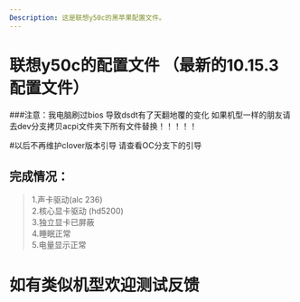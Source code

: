 ```yaml
---
Description: 这是联想y50c的黑苹果配置文件。
---
```

# 联想y50c的配置文件 （最新的10.15.3配置文件）
###注意：我电脑刷过bios 导致dsdt有了天翻地覆的变化 如果机型一样的朋友请去dev分支拷贝acpi文件夹下所有文件替换！！！！！

#以后不再维护clover版本引导 请查看OC分支下的引导 

## 完成情况：
>1.声卡驱动(alc 236)<br>
2.核心显卡驱动 (hd5200)<br>
3.独立显卡已屏蔽<br>
4.睡眠正常<br>
5.电量显示正常

# 如有类似机型欢迎测试反馈
